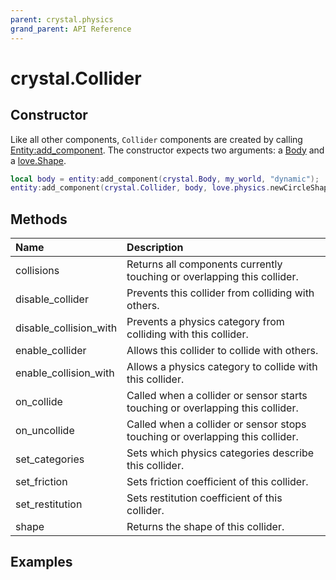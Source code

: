 ```yaml
---
parent: crystal.physics
grand_parent: API Reference
---
```


# crystal.Collider

## Constructor

Like all other components, `Collider` components are created by calling [Entity:add_component](/crystal/api/ecs/entity_add_component). The constructor expects two arguments: a [Body](body) and a [love.Shape](https://love2d.org/wiki/Shape).

```lua
local body = entity:add_component(crystal.Body, my_world, "dynamic");
entity:add_component(crystal.Collider, body, love.physics.newCircleShape(4));
```

## Methods

| Name                   | Description                                                                    |
| :--------------------- | :----------------------------------------------------------------------------- |
| collisions             | Returns all components currently touching or overlapping this collider.        |
| disable_collider       | Prevents this collider from colliding with others.                             |
| disable_collision_with | Prevents a physics category from colliding with this collider.                 |
| enable_collider        | Allows this collider to collide with others.                                   |
| enable_collision_with  | Allows a physics category to collide with this collider.                       |
| on_collide             | Called when a collider or sensor starts touching or overlapping this collider. |
| on_uncollide           | Called when a collider or sensor stops touching or overlapping this collider.  |
| set_categories         | Sets which physics categories describe this collider.                          |
| set_friction           | Sets friction coefficient of this collider.                                    |
| set_restitution        | Sets restitution coefficient of this collider.                                 |
| shape                  | Returns the shape of this collider.                                            |

## Examples
